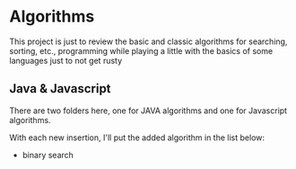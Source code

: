 # Algorithms

This project is just to review the basic and classic algorithms for searching, sorting, etc., programming while playing a little with the basics of some languages just to not get rusty 

## Java & Javascript

There are two folders here, one for JAVA algorithms and one for Javascript algorithms.

With each new insertion, I'll put the added algorithm in the list below:
- binary search
